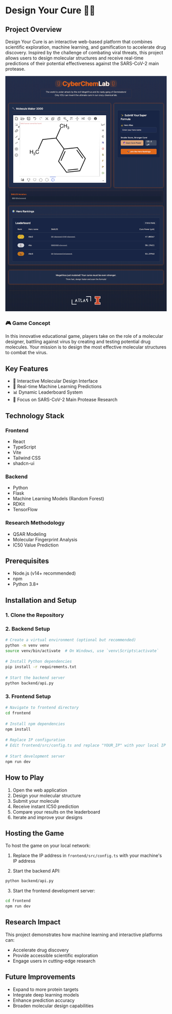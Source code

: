 # Design Your Cure 🦠🔬

## Project Overview

Design Your Cure is an interactive web-based platform that combines scientific exploration, machine learning, and gamification to accelerate drug discovery. Inspired by the challenge of combating viral threats, this project allows users to design molecular structures and receive real-time predictions of their potential effectiveness against the SARS-CoV-2 main protease.

![Hero Fighting Viruses](game_screenshot.JPG)

### 🎮 Game Concept

In this innovative educational game, players take on the role of a molecular designer, battling against virus by creating and testing potential drug molecules. Your mission is to design the most effective molecular structures to combat the virus.

## Key Features

- 🧪 Interactive Molecular Design Interface
- 🤖 Real-time Machine Learning Predictions
- 📊 Dynamic Leaderboard System
- 🎯 Focus on SARS-CoV-2 Main Protease Research

## Technology Stack

### Frontend
- React
- TypeScript
- Vite
- Tailwind CSS
- shadcn-ui

### Backend
- Python
- Flask
- Machine Learning Models (Random Forest)
- RDKit
- TensorFlow

### Research Methodology
- QSAR Modeling
- Molecular Fingerprint Analysis
- IC50 Value Prediction

## Prerequisites

- Node.js (v14+ recommended)
- npm
- Python 3.8+

## Installation and Setup

### 1. Clone the Repository

### 2. Backend Setup

```bash
# Create a virtual environment (optional but recommended)
python -m venv venv
source venv/bin/activate  # On Windows, use `venv\Scripts\activate`

# Install Python dependencies
pip install -r requirements.txt

# Start the backend server
python backend/api.py
```

### 3. Frontend Setup

```bash
# Navigate to frontend directory
cd frontend

# Install npm dependencies
npm install

# Replace IP configuration
# Edit frontend/src/config.ts and replace "YOUR_IP" with your local IP address

# Start development server
npm run dev
```

## How to Play

1. Open the web application
2. Design your molecular structure
3. Submit your molecule
4. Receive instant IC50 prediction
5. Compare your results on the leaderboard
6. Iterate and improve your designs

## Hosting the Game

To host the game on your local network:

1. Replace the IP address in `frontend/src/config.ts` with your machine's IP address

2. Start the backend API:
```bash
python backend/api.py
```

3. Start the frontend development server:
```bash
cd frontend
npm run dev
```

## Research Impact

This project demonstrates how machine learning and interactive platforms can:
- Accelerate drug discovery
- Provide accessible scientific exploration
- Engage users in cutting-edge research

## Future Improvements

- Expand to more protein targets
- Integrate deep learning models
- Enhance prediction accuracy
- Broaden molecular design capabilities